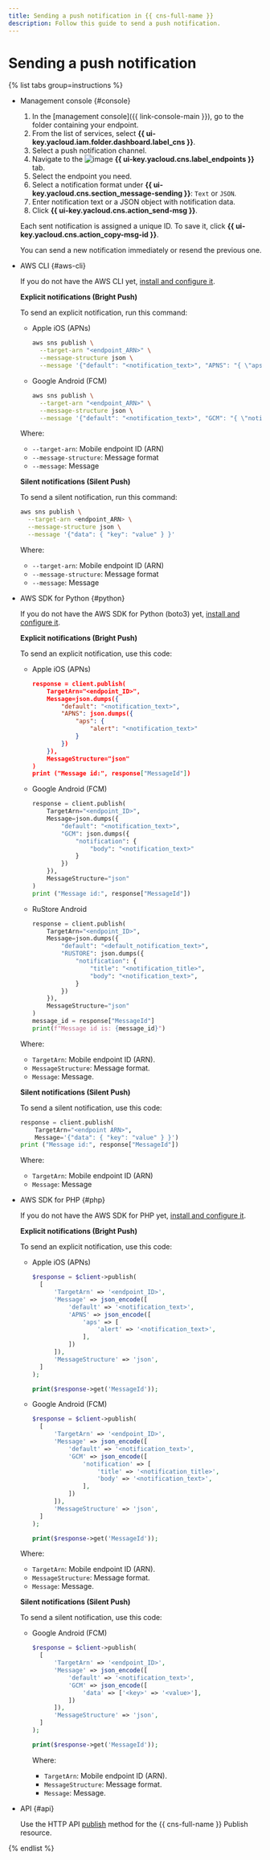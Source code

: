 ```yaml
---
title: Sending a push notification in {{ cns-full-name }}
description: Follow this guide to send a push notification.
---
```


# Sending a push notification

{% list tabs group=instructions %}

- Management console {#console}

  1. In the [management console]({{ link-console-main }}), go to the folder containing your endpoint.
  1. From the list of services, select **{{ ui-key.yacloud.iam.folder.dashboard.label_cns }}**.
  1. Select a push notification channel.
  1. Navigate to the ![image](../../../_assets/console-icons/layers-3-diagonal.svg) **{{ ui-key.yacloud.cns.label_endpoints }}** tab.
  1. Select the endpoint you need.
  1. Select a notification format under **{{ ui-key.yacloud.cns.section_message-sending }}**: `Text` or `JSON`.
  1. Enter notification text or a JSON object with notification data.
  1. Click **{{ ui-key.yacloud.cns.action_send-msg }}**.

  Each sent notification is assigned a unique ID. To save it, click **{{ ui-key.yacloud.cns.action_copy-msg-id }}**.

  You can send a new notification immediately or resend the previous one.

- AWS CLI {#aws-cli}

  If you do not have the AWS CLI yet, [install and configure it](../../../storage/tools/aws-cli.md).

  **Explicit notifications (Bright Push)**

  To send an explicit notification, run this command:

  * Apple iOS (APNs)

      ```bash
      aws sns publish \
        --target-arn "<endpoint_ARN>" \
        --message-structure json \
        --message '{"default": "<notification_text>", "APNS": "{ \"aps\": { \"alert\": \"<notification_text>\"} }" }'
      ```

  * Google Android (FCM)

      ```bash
      aws sns publish \
        --target-arn "<endpoint_ARN>" \
        --message-structure json \
        --message '{"default": "<notification_text>", "GCM": "{ \"notification\": { \"body\": \"<notification_text>\"} }" }'
      ```

  Where:

  * `--target-arn`: Mobile endpoint ID (ARN)
  * `--message-structure`: Message format
  * `--message`: Message

  **Silent notifications (Silent Push)**

  To send a silent notification, run this command:

  ```bash
  aws sns publish \
    --target-arn <endpoint_ARN> \
    --message-structure json \
    --message '{"data": { "key": "value" } }'
  ```

  Where:

  * `--target-arn`: Mobile endpoint ID (ARN)
  * `--message-structure`: Message format
  * `--message`: Message

- AWS SDK for Python {#python}

  If you do not have the AWS SDK for Python (boto3) yet, [install and configure it](../../tools/sdk-python.md#aws-sdk).

  **Explicit notifications (Bright Push)**

  To send an explicit notification, use this code:

  * Apple iOS (APNs)

      ```json
      response = client.publish(
          TargetArn="<endpoint_ID>",
          Message=json.dumps({
              "default": "<notification_text>",
              "APNS": json.dumps({
                  "aps": {
                      "alert": "<notification_text>"
                  }
              })
          }),
          MessageStructure="json"
      )
      print ("Message id:", response["MessageId"])
      ```

  * Google Android (FCM)

      ```python
      response = client.publish(
          TargetArn="<endpoint_ID>",
          Message=json.dumps({
              "default": "<notification_text>",
              "GCM": json.dumps({
                  "notification": {
                      "body": "<notification_text>"
                  }
              })
          }),
          MessageStructure="json"
      )
      print ("Message id:", response["MessageId"])
      ```

  * RuStore Android

      ```python
      response = client.publish(
          TargetArn="<endpoint_ID>",
          Message=json.dumps({
              "default": "<default_notification_text>",
              "RUSTORE": json.dumps({
                  "notification": {
                      "title": "<notification_title>",
                      "body": "<notification_text>",
                  }
              })
          }),
          MessageStructure="json"
      )
      message_id = response["MessageId"]
      print(f"Message id is: {message_id}")
      ```

  Where:

  * `TargetArn`: Mobile endpoint ID (ARN).
  * `MessageStructure`: Message format.
  * `Message`: Message.

  **Silent notifications (Silent Push)**

  To send a silent notification, use this code:

  ```python
  response = client.publish(
      TargetArn="<endpoint ARN>",
      Message='{"data": { "key": "value" } }')
  print ("Message id:", response["MessageId"])
  ```

  Where:

  * `TargetArn`: Mobile endpoint ID (ARN)
  * `Message`: Message

- AWS SDK for PHP {#php}

  If you do not have the AWS SDK for PHP yet, [install and configure it](../../tools/sdk-php.md#aws-sdk).

  **Explicit notifications (Bright Push)**

  To send an explicit notification, use this code:

  * Apple iOS (APNs)

      ```php
      $response = $client->publish(
        [
            'TargetArn' => '<endpoint_ID>',
            'Message' => json_encode([
                'default' => '<notification_text>',
                'APNS' => json_encode([
                    'aps' => [
                        'alert' => '<notification_text>',
                    ],
                ])
            ]),
            'MessageStructure' => 'json',
        ]
      );

      print($response->get('MessageId'));
      ```

  * Google Android (FCM)

      ```php
      $response = $client->publish(
        [
            'TargetArn' => '<endpoint_ID>',
            'Message' => json_encode([
                'default' => '<notification_text>',
                'GCM' => json_encode([
                    'notification' => [
                        'title' => '<notification_title>',
                        'body' => '<notification_text>',
                    ],
                ])
            ]),
            'MessageStructure' => 'json',
        ]
      );

      print($response->get('MessageId'));
      ```

  Where:

  * `TargetArn`: Mobile endpoint ID (ARN).
  * `MessageStructure`: Message format.
  * `Message`: Message.

  **Silent notifications (Silent Push)**

  To send a silent notification, use this code:

  * Google Android (FCM)

      ```php
      $response = $client->publish(
        [
            'TargetArn' => '<endpoint_ID>',
            'Message' => json_encode([
                'default' => '<notification_text>',
                'GCM' => json_encode([
                    'data' => ['<key>' => '<value>'],
                ])
            ]),
            'MessageStructure' => 'json',
        ]
      );

      print($response->get('MessageId'));
      ```

      Where:

      * `TargetArn`: Mobile endpoint ID (ARN).
      * `MessageStructure`: Message format.
      * `Message`: Message.


- API {#api}

  Use the HTTP API [publish](../../api-ref/publish.md) method for the {{ cns-full-name }} Publish resource.

{% endlist %}
